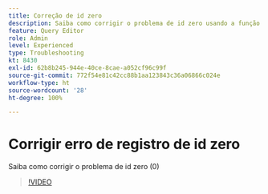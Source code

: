 ```yaml
---
title: Correção de id zero
description: Saiba como corrigir o problema de id zero usando a função inserir query
feature: Query Editor
role: Admin
level: Experienced
type: Troubleshooting
kt: 8430
exl-id: 62b8b245-944e-40ce-8cae-a052cf96c99f
source-git-commit: 772f54e81c42cc88b1aa123843c36a06866c024e
workflow-type: ht
source-wordcount: '28'
ht-degree: 100%

---
```


# Corrigir erro de registro de id zero

Saiba como corrigir o problema de id zero (0)

>[!VIDEO](https://video.tv.adobe.com/v/335987?quality=12)
